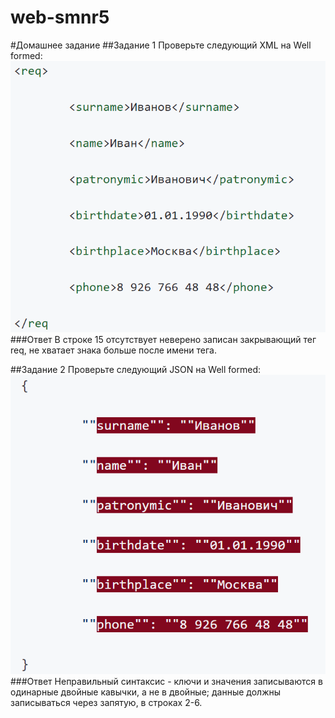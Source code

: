 # web-smnr5
#Домашнее задание
##Задание 1
Проверьте следующий XML на Well formed:
![task 1](img/task1.png)
###Ответ
В строке 15 отсутствует неверено записан закрывающий тег req, не хватает знака больше после имени тега.

##Задание 2
Проверьте следующий JSON на Well formed:
![task 2](img/task2.png)
###Ответ
Неправильный синтаксис - ключи и значения записываются в одинарные двойные кавычки, а не в двойные; данные должны записываться через запятую, в строках 2-6.
